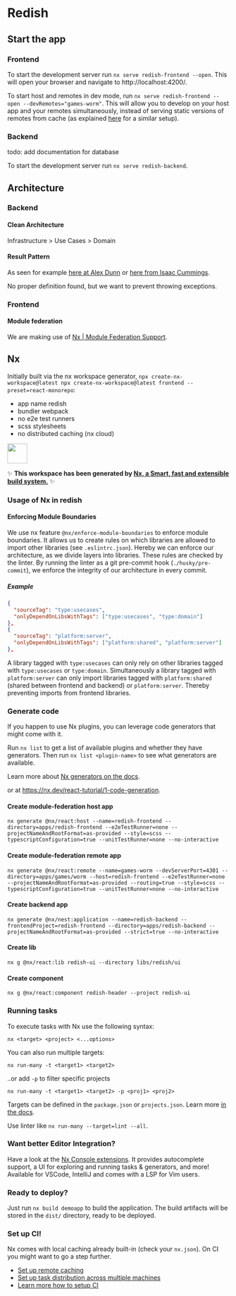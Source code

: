 # Redish

## Start the app

### Frontend

To start the development server run `nx serve redish-frontend --open`. This will open your browser and navigate to http://localhost:4200/.

To start host and remotes in dev mode, run `nx serve redish-frontend --open --devRemotes="games-worm"`. This will allow you to develop on your host app and your remotes simultaneously, instead of serving static versions of remotes from cache (as explained [here](https://github.com/nrwl/react-module-federation) for a similar setup).

### Backend

todo: add documentation for database

To start the development server run `nx serve redish-backend`.

## Architecture

### Backend

#### Clean Architecture

Infrastructure > Use Cases > Domain

#### Result Pattern

As seen for example [here at Alex Dunn](https://alexdunn.org/2019/02/25/clean-up-your-client-to-business-logic-relationship-with-a-result-pattern-c/) or [here from Isaac Cummings](https://medium.com/@cummingsi1993/the-operation-result-pattern-a-simple-guide-fe10ff959080).

No proper definition found, but we want to prevent throwing exceptions.

### Frontend

#### Module federation

We are making use of [Nx | Module Federation Support](https://nx.dev/concepts/more-concepts/faster-builds-with-module-federation).

## Nx

Initially built via the nx workspace generator, `npx create-nx-workspace@latest npx create-nx-workspace@latest frontend --preset=react-monorepo`:

- app name redish
- bundler webpack
- no e2e test runners
- scss stylesheets
- no distributed caching (nx cloud)

<a alt="Nx logo" href="https://nx.dev" target="_blank" rel="noreferrer"><img src="https://raw.githubusercontent.com/nrwl/nx/master/images/nx-logo.png" width="45"></a>

✨ **This workspace has been generated by [Nx, a Smart, fast and extensible build system.](https://nx.dev)** ✨

### Usage of Nx in redish

#### Enforcing Module Boundaries

We use nx feature `@nx/enforce-module-boundaries` to enforce module boundaries. It allows us to create rules on which libraries are allowed to import other libraries (see `.eslintrc.json`). Hereby we can enforce our architecture, as we divide layers into libraries. These rules are checked by the linter. By running the linter as a git pre-commit hook (`./husky/pre-commit`), we enforce the integrity of our architecture in every commit.

##### Example

```json
{
  "sourceTag": "type:usecases",
  "onlyDependOnLibsWithTags": ["type:usecases", "type:domain"]
},
{
  "sourceTag": "platform:server",
  "onlyDependOnLibsWithTags": ["platform:shared", "platform:server"]
},
```

A library tagged with `type:usecases` can only rely on other libraries tagged with `type:usecases` or `type:domain`. Simultaneously a library tagged with `platform:server` can only import libraries tagged with `platform:shared` (shared between frontend and backend) or `platform:server`. Thereby preventing imports from frontend libraries.

### Generate code

If you happen to use Nx plugins, you can leverage code generators that might come with it.

Run `nx list` to get a list of available plugins and whether they have generators. Then run `nx list <plugin-name>` to see what generators are available.

Learn more about [Nx generators on the docs](https://nx.dev/plugin-features/use-code-generators).

or at https://nx.dev/react-tutorial/1-code-generation.

#### Create module-federation host app

`nx generate @nx/react:host --name=redish-frontend --directory=apps/redish-frontend --e2eTestRunner=none --projectNameAndRootFormat=as-provided --style=scss --typescriptConfiguration=true --unitTestRunner=none --no-interactive`

#### Create module-federation remote app

`nx generate @nx/react:remote --name=games-worm --devServerPort=4301 --directory=apps/games/worm --host=redish-frontend --e2eTestRunner=none --projectNameAndRootFormat=as-provided --routing=true --style=scss --typescriptConfiguration=true --unitTestRunner=none --no-interactive`

#### Create backend app

`nx generate @nx/nest:application --name=redish-backend --frontendProject=redish-frontend --directory=apps/redish-backend --projectNameAndRootFormat=as-provided --strict=true --no-interactive`

#### Create lib

`nx g @nx/react:lib redish-ui --directory libs/redish/ui`

#### Create component

`nx g @nx/react:component redish-header --project redish-ui`

### Running tasks

To execute tasks with Nx use the following syntax:

```
nx <target> <project> <...options>
```

You can also run multiple targets:

```
nx run-many -t <target1> <target2>
```

..or add `-p` to filter specific projects

```
nx run-many -t <target1> <target2> -p <proj1> <proj2>
```

Targets can be defined in the `package.json` or `projects.json`. Learn more [in the docs](https://nx.dev/core-features/run-tasks).

Use linter like `nx run-many --target=lint --all`.

### Want better Editor Integration?

Have a look at the [Nx Console extensions](https://nx.dev/nx-console). It provides autocomplete support, a UI for exploring and running tasks & generators, and more! Available for VSCode, IntelliJ and comes with a LSP for Vim users.

### Ready to deploy?

Just run `nx build demoapp` to build the application. The build artifacts will be stored in the `dist/` directory, ready to be deployed.

### Set up CI!

Nx comes with local caching already built-in (check your `nx.json`). On CI you might want to go a step further.

- [Set up remote caching](https://nx.dev/core-features/share-your-cache)
- [Set up task distribution across multiple machines](https://nx.dev/core-features/distribute-task-execution)
- [Learn more how to setup CI](https://nx.dev/recipes/ci)
